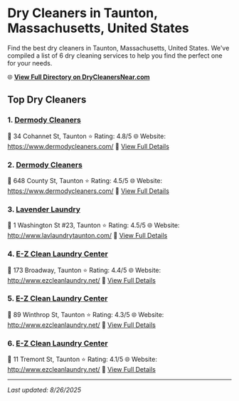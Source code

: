 # Dry Cleaners in Taunton, Massachusetts, United States

Find the best dry cleaners in Taunton, Massachusetts, United States. We've compiled a list of 6 dry cleaning services to help you find the perfect one for your needs.

🌐 **[View Full Directory on DryCleanersNear.com](https://drycleanersnear.com/city/US/Massachusetts/Taunton)**

## Top Dry Cleaners

### 1. [Dermody Cleaners](https://drycleanersnear.com/dryCleaner/688193b3a2f5b6ba07499f0e/dermody-cleaners)
📍 34 Cohannet St, Taunton
⭐ Rating: 4.8/5
🌐 Website: https://www.dermodycleaners.com/
🔗 [View Full Details](https://drycleanersnear.com/dryCleaner/688193b3a2f5b6ba07499f0e/dermody-cleaners)

### 2. [Dermody Cleaners](https://drycleanersnear.com/dryCleaner/688193b4a2f5b6ba07499f4d/dermody-cleaners)
📍 648 County St, Taunton
⭐ Rating: 4.5/5
🌐 Website: https://www.dermodycleaners.com/
🔗 [View Full Details](https://drycleanersnear.com/dryCleaner/688193b4a2f5b6ba07499f4d/dermody-cleaners)

### 3. [Lavender Laundry](https://drycleanersnear.com/dryCleaner/688193b5a2f5b6ba07499f6d/lavender-laundry)
📍 1 Washington St #23, Taunton
⭐ Rating: 4.5/5
🌐 Website: http://www.lavlaundrytaunton.com/
🔗 [View Full Details](https://drycleanersnear.com/dryCleaner/688193b5a2f5b6ba07499f6d/lavender-laundry)

### 4. [E-Z Clean Laundry Center](https://drycleanersnear.com/dryCleaner/688193afa2f5b6ba07499e88/e-z-clean-laundry-center)
📍 173 Broadway, Taunton
⭐ Rating: 4.4/5
🌐 Website: http://www.ezcleanlaundry.net/
🔗 [View Full Details](https://drycleanersnear.com/dryCleaner/688193afa2f5b6ba07499e88/e-z-clean-laundry-center)

### 5. [E-Z Clean Laundry Center](https://drycleanersnear.com/dryCleaner/688193aea2f5b6ba07499e74/e-z-clean-laundry-center)
📍 89 Winthrop St, Taunton
⭐ Rating: 4.3/5
🌐 Website: http://www.ezcleanlaundry.net/
🔗 [View Full Details](https://drycleanersnear.com/dryCleaner/688193aea2f5b6ba07499e74/e-z-clean-laundry-center)

### 6. [E-Z Clean Laundry Center](https://drycleanersnear.com/dryCleaner/688193b6a2f5b6ba07499f8e/e-z-clean-laundry-center)
📍 11 Tremont St, Taunton
⭐ Rating: 4.1/5
🌐 Website: http://www.ezcleanlaundry.net/
🔗 [View Full Details](https://drycleanersnear.com/dryCleaner/688193b6a2f5b6ba07499f8e/e-z-clean-laundry-center)


---

*Last updated: 8/26/2025*
